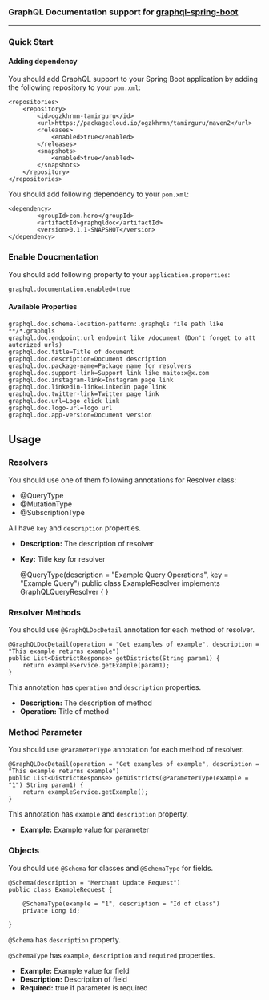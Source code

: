 ### GraphQL Documentation support for [graphql-spring-boot](https://github.com/graphql-java-kickstart/graphql-spring-boot)

---

### Quick Start

#### Adding dependency

You should add GraphQL support to your Spring Boot application by adding the following repository to your `pom.xml`:

    <repositories>
        <repository>
            <id>ogzkhrmn-tamirguru</id>
            <url>https://packagecloud.io/ogzkhrmn/tamirguru/maven2</url>
            <releases>
                <enabled>true</enabled>
            </releases>
            <snapshots>
                <enabled>true</enabled>
            </snapshots>
        </repository>
    </repositories>

You should add following dependency to your `pom.xml`:

    <dependency>
            <groupId>com.hero</groupId>
            <artifactId>graphqldoc</artifactId>
            <version>0.1.1-SNAPSHOT</version>
    </dependency>

### Enable Doucmentation

You should add following property to your `application.properties`:

    graphql.documentation.enabled=true

#### Available Properties

    graphql.doc.schema-location-pattern:.graphqls file path like **/*.graphqls
    graphql.doc.endpoint:url endpoint like /document (Don't forget to att autorized urls)
    graphql.doc.title=Title of document
    graphql.doc.description=Document description
    graphql.doc.package-name=Package name for resolvers
    graphql.doc.support-link=Support link like maito:x@x.com
    graphql.doc.instagram-link=Instagram page link
    graphql.doc.linkedin-link=LinkedIn page link
    graphql.doc.twitter-link=Twitter page link
    graphql.doc.url=Logo click link 
    graphql.doc.logo-url=logo url
    graphql.doc.app-version=Document version

## Usage

### Resolvers

You should use one of them following annotations for Resolver class:

- @QueryType
- @MutationType
- @SubscriptionType

All have `key` and `description` properties.

- **Description:** The description of resolver
- **Key:** Title key for resolver

    @QueryType(description = "Example Query Operations", key = "Example Query")
    public class ExampleResolver implements GraphQLQueryResolver {
    }

### Resolver Methods

You should use `@GraphQLDocDetail` annotation for each method of resolver.

    @GraphQLDocDetail(operation = "Get examples of example", description = "This example returns example")
    public List<DistrictResponse> getDistricts(String param1) {
        return exampleService.getExample(param1);
    }

This annotation has `operation` and `description` properties.

- **Description:** The description of method
- **Operation:** Title of method

### Method Parameter

You should use `@ParameterType` annotation for each method of resolver.

    @GraphQLDocDetail(operation = "Get examples of example", description = "This example returns example")
    public List<DistrictResponse> getDistricts(@ParameterType(example = "1") String param1) {
        return exampleService.getExample();
    }

This annotation has `example` and `description` property.

- **Example:** Example value for parameter

### Objects

You should use `@Schema` for classes and  `@SchemaType` for fields.

    @Schema(description = "Merchant Update Request")
    public class ExampleRequest {

        @SchemaType(example = "1", description = "Id of class")
        private Long id;
    
    }

`@Schema` has `description` property.

`@SchemaType` has `example`, `description` and `required` properties.

- **Example:** Example value for field
- **Description:** Description of field
- **Required:** true if parameter is required

